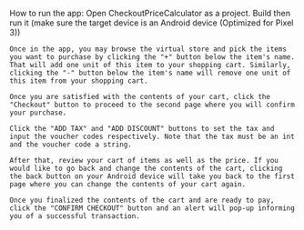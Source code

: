 How to run the app:
	Open CheckoutPriceCalculator as a project. Build then run it (make sure the target device is an Android device (Optimized for Pixel 3))

	Once in the app, you may browse the virtual store and pick the items you want to purchase by clicking the "+" button below the item's name. That will add one unit of this item to your shopping cart. Similarly, clicking the "-" button below the item's name will remove one unit of this item from your shopping cart.

	Once you are satisfied with the contents of your cart, click the "Checkout" button to proceed to the second page where you will confirm your purchase.

	Click the "ADD TAX" and "ADD DISCOUNT" buttons to set the tax and input the voucher codes respectively. Note that the tax must be an int and the voucher code a string.

	After that, review your cart of items as well as the price. If you would like to go back and change the contents of the cart, clicking the back button on your Android device will take you back to the first page where you can change the contents of your cart again.

	Once you finalized the contents of the cart and are ready to pay, click the "CONFIRM CHECKOUT" button and an alert will pop-up informing you of a successful transaction.